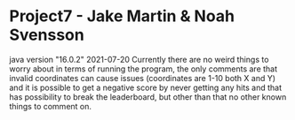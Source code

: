 # Project7 - Jake Martin & Noah Svensson
java version "16.0.2" 2021-07-20
Currently there are no weird things to worry about in terms of running the program, the only comments are that invalid coordinates can cause issues (coordinates are 1-10 both X and Y) and it is possible to get a negative score by never getting any hits and that has possibility to break the leaderboard, but other than that no other known things to comment on. 
